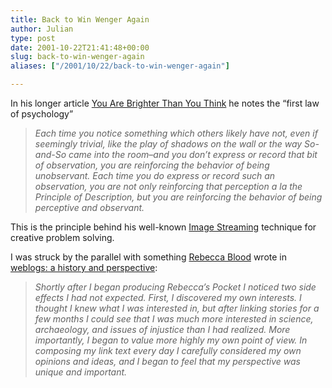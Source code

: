 ```yaml
---
title: Back to Win Wenger Again
author: Julian
type: post
date: 2001-10-22T21:41:48+00:00
slug: back-to-win-wenger-again 
aliases: ["/2001/10/22/back-to-win-wenger-again"]

---
```

In his longer article [You Are Brighter Than You Think][1] he notes the &#8220;first law of psychology&#8221;

> _Each time you notice something which others likely have not, even if seemingly trivial, like the play of shadows on the wall or the way So-and-So came into the room&#8211;and you don&#8217;t express or record that bit of observation, you are reinforcing the behavior of being unobservant. Each time you do express or record such an observation, you are not only reinforcing that perception a la the Principle of Description, but you are reinforcing the behavior of being perceptive and observant._

This is the principle behind his well-known [Image Streaming][2] technique for creative problem solving. 

I was struck by the parallel with something [Rebecca Blood][3] wrote in [weblogs: a history and perspective][4]:

> _Shortly after I began producing Rebecca&#8217;s Pocket I noticed two side effects I had not expected. First, I discovered my own interests. I thought I knew what I was interested in, but after linking stories for a few months I could see that I was much more interested in science, archaeology, and issues of injustice than I had realized. More importantly, I began to value more highly my own point of view. In composing my link text every day I carefully considered my own opinions and ideas, and I began to feel that my perspective was unique and important._

 [1]: https://www.anakin.com/brighter/bright2.html
 [2]: https://www.winwenger.com/imstream.htm
 [3]: https://www.rebeccablood.net/index.html
 [4]: https://www.rebeccablood.net/essays/weblog_history.html